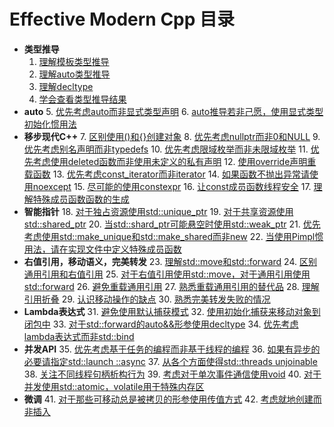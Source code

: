 # Effective Modern Cpp 目录
* __类型推导__  
	1. [理解模板类型推导](1.DeducingTypes/item1.md) 
	2. [理解auto类型推导](1.DeducingTypes/item2.md)
	3. [理解decltype](1.DeducingTypes/item3.md)
	4. [学会查看类型推导结果](1.DeducingTypes/item4.md)
* __auto__
	5. [优先考虑auto而非显式类型声明](2.Auto/item5.md)
	6. [auto推导若非己愿，使用显式类型初始化惯用法](2.Auto/item6.md)
* __移步现代C++__
	 7. [区别使用()和{}创建对象](3.MovingToModernCpp/item7.md)
	 8. [优先考虑nullptr而非0和NULL](3.MovingToModernCpp/item8.md)
	 9. [优先考虑别名声明而非typedefs](3.MovingToModernCpp/item9.md)
	10. [优先考虑限域枚举而非未限域枚举](3.MovingToModernCpp/item10.md) 
	11. [优先考虑使用deleted函数而非使用未定义的私有声明](3.MovingToModernCpp/item11.md)
	12. [使用override声明重载函数](3.MovingToModernCpp/item12.md)
	13. [优先考虑const_iterator而非iterator](3.MovingToModernCpp/item13.md)
	14. [如果函数不抛出异常请使用noexcept](3.MovingToModernCpp/item14.md)
	15. [尽可能的使用constexpr](3.MovingToModernCpp/item15.md)
	16. [让const成员函数线程安全](3.MovingToModernCpp/item16.md) 
	17. [理解特殊成员函数函数的生成](3.MovingToModernCpp/item17.md) 
* __智能指针__
	18. [对于独占资源使用std::unique_ptr](4.SmartPointers/item18.md) 
	19. [对于共享资源使用std::shared_ptr](4.SmartPointers/item19.md) 
	20. [当std::shard_ptr可能悬空时使用std::weak_ptr](4.SmartPointers/item20.md) 
	21. [优先考虑使用std::make_unique和std::make_shared而非new](4.SmartPointers/item21.md) 
	22. [当使用Pimpl惯用法，请在实现文件中定义特殊成员函数](4.SmartPointers/item22.md) 
* __右值引用，移动语义，完美转发__
	23. [理解std::move和std::forward](5.RRefMovSemPerfForw/item23.md) 
	24. [区别通用引用和右值引用](5.RRefMovSemPerfForw/item24.md) 
	25. [对于右值引用使用std::move，对于通用引用使用std::forward](5.RRefMovSemPerfForw/item25.md)
	26. [避免重载通用引用](5.RRefMovSemPerfForw/item26.md) 
	27. [熟悉重载通用引用的替代品](5.RRefMovSemPerfForw/item27.md) 
	28. [理解引用折叠](5.RRefMovSemPerfForw/item28.md) 
	29. [认识移动操作的缺点](5.RRefMovSemPerfForw/item29.md) 
	30. [熟悉完美转发失败的情况](5.RRefMovSemPerfForw/item30.md) 
* __Lambda表达式__
	31. [避免使用默认捕获模式](6.LambdaExpressions/item31.md) 
	32. [使用初始化捕获来移动对象到闭包中](6.LambdaExpressions/item32.md) 
	33. [对于std::forward的auto&&形参使用decltype](6.LambdaExpressions/item33.md) 
	34. [优先考虑lambda表达式而非std::bind](6.LambdaExpressions/item34.md) 
* __并发API__
	35. [优先考虑基于任务的编程而非基于线程的编程](7.TheConcurrencyAPI/Item35.md) 
	36. [如果有异步的必要请指定std::launch ::async](7.TheConcurrencyAPI/item36.md) 
	37. [从各个方面使得std::threads unjoinable](7.TheConcurrencyAPI/item37.md) 
	38. [关注不同线程句柄析构行为](7.TheConcurrencyAPI/item38.md) 
	39. [考虑对于单次事件通信使用void](7.TheConcurrencyAPI/item39.md) 
	40. [对于并发使用std::atomic，volatile用于特殊内存区](7.TheConcurrencyAPI/item40.md) 
* __微调__
	41. [对于那些可移动总是被拷贝的形参使用传值方式](8.Tweaks/item41.md) 
	42. [考虑就地创建而非插入](8.Tweaks/item42.md) 



